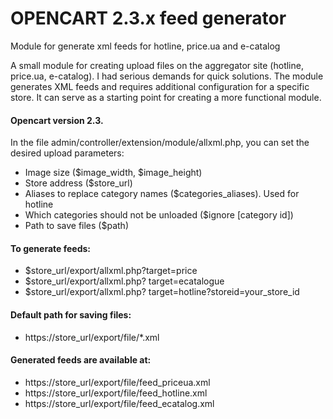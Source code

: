 # OPENCART 2.3.x feed generator
Module for generate xml feeds for hotline, price.ua and e-catalog

A small module for creating upload files on the aggregator site (hotline, price.ua, e-catalog).
I had serious demands for quick solutions.
The module generates XML feeds and requires additional configuration for a specific store. It can serve as a starting point for creating a more functional module.

#### Opencart version 2.3.

In the file admin/controller/extension/module/allxml.php, you can set the desired upload parameters:
- Image size ($image_width, $image_height)
- Store address ($store_url)
- Aliases to replace category names ($categories_aliases). Used for hotline
- Which categories should not be unloaded ($ignore [category id])
- Path to save files ($path)


#### To generate feeds:
- $store_url/export/allxml.php?target=price
- $store_url/export/allxml.php? target=ecatalogue
- $store_url/export/allxml.php? target=hotline?storeid=your_store_id

#### Default path for saving files:
- https://store_url/export/file/*.xml

#### Generated feeds are available at:
- https://store_url/export/file/feed_priceua.xml
- https://store_url/export/file/feed_hotline.xml
- https://store_url/export/file/feed_ecatalog.xml
